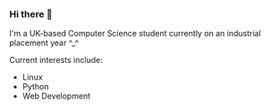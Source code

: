 ### Hi there 👋

I'm a UK-based Computer Science student currently on an industrial placement year ^_^

Current interests include:
  - Linux
  - Python
  - Web Development
